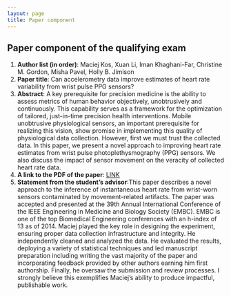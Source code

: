 ```yaml
---
layout: page
title: Paper component
---
```


<!-- Text stuff -->

<h2>Paper component of the qualifying exam</h2>
<ol>
<li><b>Author list (in order)</b>: Maciej Kos, Xuan Li, Iman Khaghani-Far, Christine M. Gordon, Misha Pavel, Holly B. Jimison</li>
<li><b>Paper title</b>: Can accelerometry data improve estimates of heart rate variability from wrist pulse PPG sensors?</li>
<li><b>Abstract</b>: A key prerequisite for precision medicine is the ability to assess metrics of human behavior objectively, unobtrusively and continuously. This capability serves as a framework for the optimization of tailored, just-in-time precision health interventions. Mobile unobtrusive physiological sensors, an important prerequisite for realizing this vision, show promise in implementing this quality of physiological data collection. However, first we must trust the collected data. In this paper, we present a novel approach to improving heart rate estimates from wrist pulse photoplethysmography (PPG) sensors. We also discuss the impact of sensor movement on the veracity of collected heart rate data.</li>
<li><b>A link to the PDF of the paper</b>: <a href="https://mkos.pl/assets/documents/paper_component_mkos.pdf"> LINK</a></li>

<li><b>Statement from the student’s advisor</b>:This paper describes a novel approach to the inference of instantaneous heart rate from wrist-worn sensors contaminated by movement-related artifacts. The paper was accepted and presented at the 39th Annual International Conference of the IEEE Engineering in Medicine and Biology Society (EMBC). EMBC is one of the top Biomedical Engineering conferences with an h-index of 13 as of 2014. Maciej played the key role in designing the experiment, ensuring proper data collection infrastructure and integrity. He independently cleaned and analyzed the data. He evaluated the results, deploying a variety of statistical techniques and led manuscript preparation including writing the vast majority of the paper and incorporating feedback provided by other authors earning him first authorship. Finally, he oversaw the submission and review processes. I strongly believe this exemplifies Maciej’s ability to produce impactful, publishable work.</li>
</ol>
